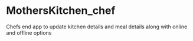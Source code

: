 # MothersKitchen_chef
 Chefs end app to update kitchen details and meal details along with online and offline options
